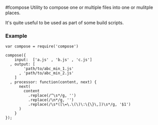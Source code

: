 #fcompose 
Utility to compose one or multiple files into one or mulitple places.

It's quite useful to be used as part of some build scripts.


### Example

    var compose = require('compose')

    compose({
        input:  ['a.js' , 'b.js' , 'c.js']
      , output: [
            'path/to/abc_min_1.js'
          , 'path/to/abc_min_2.js'   
        ]
      , processor: function(content, next) {
          next(
            content
              .replace(/^\s*/g, '')
              .replace(/\n*/g, '')
              .replace(/\s*([\=\.\(\)\:\{\}\,])\s*/g, '$1')
          )
        }
    }); 
